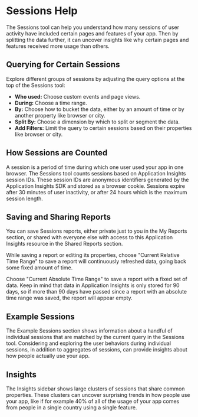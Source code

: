 # Sessions Help

The Sessions tool can help you understand how many sessions of user activity have included certain pages and features of your app. Then by splitting the data further, it can uncover insights like why certain pages and features received more usage than others.

## Querying for Certain Sessions
Explore different groups of sessions by adjusting the query options at the top of the Sessions tool:
* **Who used:** Choose custom events and page views.
* **During:** Choose a time range.
* **By:** Choose how to bucket the data, either by an amount of time or by another property like browser or city.
* **Split By:** Choose a dimension by which to split or segment the data.
* **Add Filters:** Limit the query to certain sessions based on their properties like browser or city.

## How Sessions are Counted
A session is a period of time during which one user used your app in one browser. The Sessions tool counts sessions based on Application Insights session IDs. These session IDs are anonymous identifiers generated by the Application Insights SDK and stored as a browser cookie. Sessions expire after 30 minutes of user inactivity, or after 24 hours which is the maximum session length.

## Saving and Sharing Reports
You can save Sessions reports, either private just to you in the My Reports section, or shared with everyone else with access to this Application Insights resource in the Shared Reports section. 

While saving a report or editing its properties, choose "Current Relative Time Range" to save a report will continuously refreshed data, going back some fixed amount of time. 

Choose "Current Absolute Time Range" to save a report with a fixed set of data. Keep in mind that data in Application Insights is only stored for 90 days, so if more than 90 days have passed since a report with an absolute time range was saved, the report will appear empty.

## Example Sessions
The Example Sessions section shows information about a handful of individual sessions that are matched by the current query in the Sessions tool. Considering and exploring the user behaviors during individual sessions, in addition to aggregates of sessions, can provide insights about how people actually use your app.

## Insights
The Insights sidebar shows large clusters of sessions that share common properties. These clusters can uncover surprising trends in how people use your app, like if for example 40% of all of the usage of your app comes from people in a single country using a single feature. 
